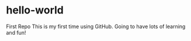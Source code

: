 # hello-world
First Repo
This is my first time using GitHub.
Going to have lots of learning and fun!

